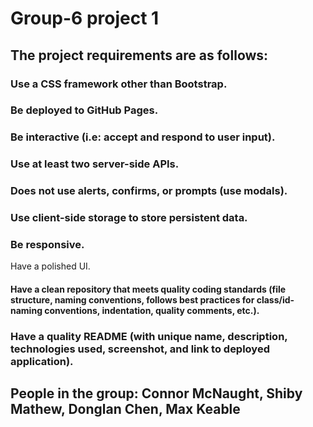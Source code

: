 # Group-6 project 1

## The project requirements are as follows:

### Use a CSS framework other than Bootstrap.

### Be deployed to GitHub Pages.

### Be interactive (i.e: accept and respond to user input).

### Use at least two server-side APIs.

### Does not use alerts, confirms, or prompts (use modals).

### Use client-side storage to store persistent data.

### Be responsive.

Have a polished UI.

#### Have a clean repository that meets quality coding standards (file structure, naming conventions, follows best practices for class/id-naming conventions, indentation, quality comments, etc.).

### Have a quality README (with unique name, description, technologies used, screenshot, and link to deployed application).


## People in the group: Connor McNaught, Shiby Mathew, Donglan Chen, Max Keable
